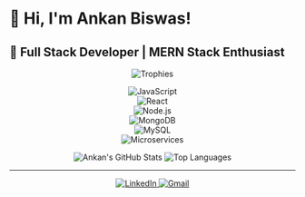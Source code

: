 # 👋 Hi, I'm **Ankan Biswas**!  
## 🚀 Full Stack Developer | MERN Stack Enthusiast  

<div align="center">
  
![Trophies](https://github-profile-trophy.vercel.app/?username=AnkanCompiled&theme=radical)

![JavaScript](https://img.shields.io/badge/Code-JavaScript-yellow)  
![React](https://img.shields.io/badge/Framework-React-blue)  
![Node.js](https://img.shields.io/badge/Backend-Node.js-green)  
![MongoDB](https://img.shields.io/badge/Database-MongoDB-brightgreen)  
![MySQL](https://img.shields.io/badge/Database-MySQL-blue)  
![Microservices](https://img.shields.io/badge/Architecture-Microservices-orange)

<!-- GitHub Stats & Top Languages in the same line -->
<p>
  <img src="https://github-readme-stats.vercel.app/api?username=AnkanCompiled&show_icons=true&theme=radical" alt="Ankan's GitHub Stats" style="display:inline-block;" />
  <img src="https://github-readme-stats.vercel.app/api/top-langs/?username=AnkanCompiled&layout=compact&theme=radical" alt="Top Languages" style="display:inline-block;" />
</p>

---

<a href="https://www.linkedin.com/in/ankanbiswas-in" target="_blank">
  <img src="https://img.shields.io/badge/-LinkedIn-blue?logo=linkedin&logoColor=white" alt="LinkedIn" />
</a>  
<a href="mailto:ankanb560@gmail.com">
  <img src="https://img.shields.io/badge/-Gmail-red?logo=gmail&logoColor=white" alt="Gmail" />
</a>

</div>


<!--
**AnkanCompiled/AnkanCompiled** is a ✨ _special_ ✨ repository because its `README.md` (this file) appears on your GitHub profile.

Here are some ideas to get you started:

- 🔭 I’m currently working on ...
- 🌱 I’m currently learning ...
- 👯 I’m looking to collaborate on ...
- 🤔 I’m looking for help with ...
- 💬 Ask me about ...
- 📫 How to reach me: ...
- 😄 Pronouns: ...
- ⚡ Fun fact: ...
-->
